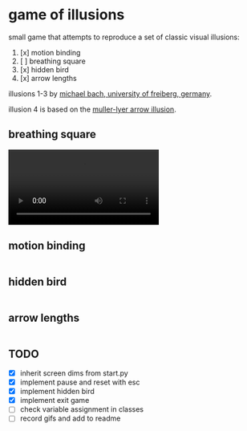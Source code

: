 # game of illusions

small game that attempts to reproduce a set of classic visual illusions:

1. [x] motion binding
2. [ ] breathing square
3. [x] hidden bird
4. [x] arrow lengths

illusions 1-3 by [michael bach, university of freiberg, germany](https://michaelbach.de/ot/).

illusion 4 is based on the [muller-lyer arrow illusion](https://en.wikipedia.org/wiki/M%C3%BCller-Lyer_illusion).

## breathing square
![breathing square](resources/breathing_square.mp4)

## motion binding
![]()

## hidden bird
![]()

## arrow lengths
![]()


## TODO
- [x] inherit screen dims from start.py
- [x] implement pause and reset with esc
- [x] implement hidden bird
- [x] implement exit game
- [ ] check variable assignment in classes
- [ ] record gifs and add to readme
